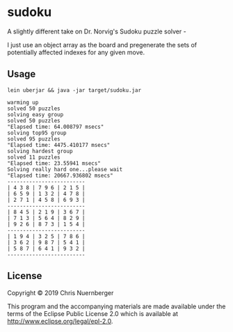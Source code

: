 # sudoku

A slightly different take on Dr. Norvig's Sudoku puzzle solver -

I just use an object array as the board and pregenerate the sets of potentially
affected indexes for any given move.

## Usage

```console
lein uberjar && java -jar target/sudoku.jar

warming up
solved 50 puzzles
solving easy group
solved 50 puzzles
"Elapsed time: 64.008797 msecs"
solving top95 group
solved 95 puzzles
"Elapsed time: 4475.410177 msecs"
solving hardest group
solved 11 puzzles
"Elapsed time: 23.55941 msecs"
Solving really hard one...please wait
"Elapsed time: 20667.936802 msecs"
-------------------------
| 4 3 8 | 7 9 6 | 2 1 5 |
| 6 5 9 | 1 3 2 | 4 7 8 |
| 2 7 1 | 4 5 8 | 6 9 3 |
-------------------------
| 8 4 5 | 2 1 9 | 3 6 7 |
| 7 1 3 | 5 6 4 | 8 2 9 |
| 9 2 6 | 8 7 3 | 1 5 4 |
-------------------------
| 1 9 4 | 3 2 5 | 7 8 6 |
| 3 6 2 | 9 8 7 | 5 4 1 |
| 5 8 7 | 6 4 1 | 9 3 2 |
-------------------------
```

## License

Copyright © 2019 Chris Nuernberger

This program and the accompanying materials are made available under the
terms of the Eclipse Public License 2.0 which is available at
http://www.eclipse.org/legal/epl-2.0.
